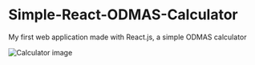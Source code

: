 # Simple-React-ODMAS-Calculator
My first web application made with React.js, a simple ODMAS calculator

![Calculator image](http:/Users/vedantgupta/Desktop/SavedTutorials/ReactCalculator.png "React Calculator")
